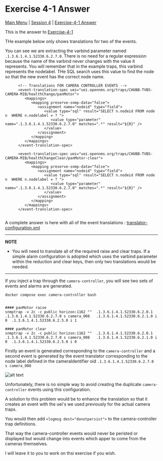 # Exercise 4-1 Answer

[Main Menu](../README.md) | [Session 4](../session4/README.md) | [Exercise-4-1 Answer](../session4/Exercise4-1-answer.md)

This is the answer to [Exercise-4-1](../session4/Exercise-4-1.md)

THe example below only shows translations for two of the events.

You can see we are extracting the varbind parameter named `.1.3.6.1.4.1.52330.6.2.7.0`.
There is no need for a regular expression because the name of the varbind never changes with the value it represents.
You will remember that in the example traps, this varbind represents the nodelabel. 
THe SQL search uses this value to find the node so that the new event has the correct node name.

```
      <!-- Translations FOR CAMERA CONTROLLER EVENTS -->
      <event-translation-spec uei="uei.opennms.org/traps/CHUBB-TVBS-CAMERA-MIB/healthChange/panMotor">
         <mappings>
            <mapping preserve-snmp-data="false">
               <assignment name="nodeid" type="field">
                  <value type="sql" result="SELECT n.nodeid FROM node n  WHERE n.nodelabel = ? ">
                     <value type="parameter" name=".1.3.6.1.4.1.52330.6.2.7.0" matches=".*" result="${0}" />
                  </value>
               </assignment>
            </mapping>
         </mappings>
      </event-translation-spec>

      <event-translation-spec uei="uei.opennms.org/traps/CHUBB-TVBS-CAMERA-MIB/healthChangeClear/panMotor-clear">
         <mappings>
            <mapping preserve-snmp-data="false">
               <assignment name="nodeid" type="field">
                  <value type="sql" result="SELECT n.nodeid FROM node n  WHERE n.nodelabel = ? ">
                     <value type="parameter" name=".1.3.6.1.4.1.52330.6.2.7.0" matches=".*" result="${0}" />
                  </value>
               </assignment>
            </mapping>
         </mappings>
      </event-translation-spec>
      
```

A complete answer is here with all of the event translations : [translator-configuration.xml](../session4/Exercise4-1-answer/translator-configuration.xml)

---
**NOTE**
* You will need to translate all of the required raise and clear traps. 
  If a simple alarm configuration is adopted which uses the varbind parameter within the reduction and clear keys, then only two translations would be needed. 
---

If you inject a trap through the `camera-controller`, you will see two sets of events and alarms are generated.

```
docker compose exec camera-controller bash


#### panMotor raise
snmptrap -v 2c -c public horizon:1162 ""  .1.3.6.1.4.1.52330.6.2.0.1        .1.3.6.1.4.1.52330.6.2.7.0 s camera_008   .1.3.6.1.4.1.52330.6.2.1.0 i 0  .1.3.6.1.4.1.52330.6.2.5.0 i 1

#### panMotor clear
snmptrap -v 2c -c public horizon:1162 ""  .1.3.6.1.4.1.52330.6.2.0.1        .1.3.6.1.4.1.52330.6.2.7.0 s camera_008   .1.3.6.1.4.1.52330.6.2.1.0 i 0  .1.3.6.1.4.1.52330.6.2.5.0 i 0
```

Firstly an event is generated corresponding to the `camera-controller` and a second event is generated by the event translator corresponding to the node label defined in the cameraIdentifier oid  `.1.3.6.1.4.1.52330.6.2.7.0 s camera_008`

![alt text](../session4/images/eventTransalatorEvents.png "Figure eventTransalatorEvents.png")

Unfortunately, there is no simple way to avoid creating the duplicate `camera-controller` events using this configuration.

A solution to this problem would be to enhance the translation so that it creates an event with the uei's we used previously for the actual camera traps. 

You would then add `<logmsg dest="donotpersist">` to the camera-controller trap definitions.

That way the camera-controller events would never be peristed or displayed but would change into events which apper to come from the cameras themselves.

I will leave it to you to work on thsi exercise if you wish.


